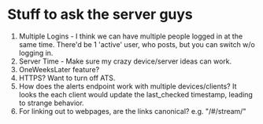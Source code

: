 #  Stuff to ask the server guys

1. Multiple Logins - I think we can have multiple people logged in at the same time. There'd be 1 'active' user, who posts, but you can switch w/o logging in.
2. Server Time - Make sure my crazy device/server ideas can work.
3. OneWeeksLater feature?
4. HTTPS? Want to turn off ATS.
5. How does the alerts endpoint work with multiple devices/clients? It looks the each client would update the last_checked timestamp, leading to strange behavior.
6. For linking out to webpages, are the links canonical? e.g. "/#/stream/"

